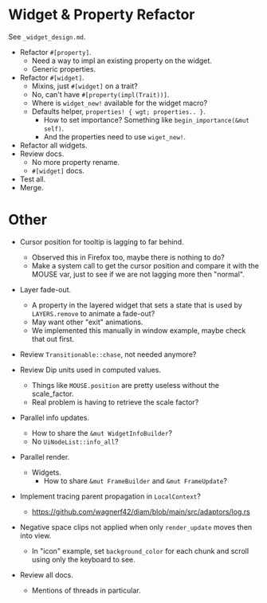 # Widget & Property Refactor

 See `_widget_design.md`.

* Refactor `#[property]`.
    - Need a way to impl an existing property on the widget.
    - Generic properties.
* Refactor `#[widget]`.
    - Mixins, just `#[widget]` on a trait?
    - No, can't have `#[property(impl(Trait))]`.
    - Where is `widget_new!` available for the widget macro?
    - Defaults helper, `properties! { wgt; properties.. }`.
        - How to set importance? Something like `begin_importance(&mut self)`.
        - And the properties need to use `wiget_new!`.
* Refactor all widgets.
* Review docs.
    - No more property rename.
    - `#[widget]` docs.
* Test all.
* Merge.

# Other

* Cursor position for tooltip is lagging to far behind.
    - Observed this in Firefox too, maybe there is nothing to do?
    - Make a system call to get the cursor position and compare it with the MOUSE var, just to see if we are not lagging more then "normal".
* Layer fade-out.
    - A property in the layered widget that sets a state that is used by `LAYERS.remove` to animate a fade-out?
    - May want other "exit" animations.
    - We implemented this manually in window example, maybe check that out first.

* Review `Transitionable::chase`, not needed anymore?
* Review Dip units used in computed values.
    - Things like `MOUSE.position` are pretty useless without the scale_factor.
    - Real problem is having to retrieve the scale factor?

* Parallel info updates.
    - How to share the `&mut WidgetInfoBuilder`?
    - No `UiNodeList::info_all`?

* Parallel render.
    - Widgets.
        - How to share `&mut FrameBuilder` and `&mut FrameUpdate`?

* Implement tracing parent propagation in `LocalContext`?
    - https://github.com/wagnerf42/diam/blob/main/src/adaptors/log.rs

* Negative space clips not applied when only `render_update` moves then into view.
    - In "icon" example, set `background_color` for each chunk and scroll using only the keyboard to see.

* Review all docs.
    - Mentions of threads in particular.